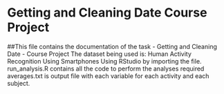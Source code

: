 # Getting and Cleaning Date Course Project
##This file contains the documentation of the task - Getting and Cleaning Date - Course Project
The dataset being used is: Human Activity Recognition Using Smartphones
Using RStudio by importing the file.
run_analysis.R contains all the code to perform the analyses required
averages.txt is output file with   each variable for each activity and each subject.
